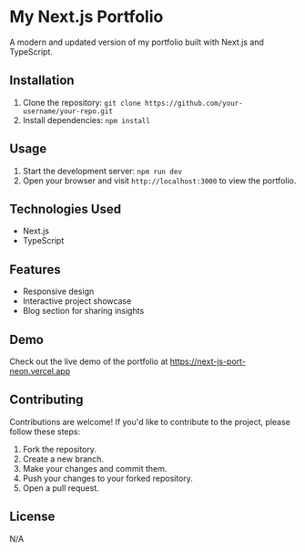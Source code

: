 
# My Next.js Portfolio

A modern and updated version of my portfolio built with Next.js and TypeScript.

## Installation

1. Clone the repository: `git clone https://github.com/your-username/your-repo.git`
2. Install dependencies: `npm install`

## Usage

1. Start the development server: `npm run dev`
2. Open your browser and visit `http://localhost:3000` to view the portfolio.

## Technologies Used

- Next.js
- TypeScript

## Features

- Responsive design
- Interactive project showcase
- Blog section for sharing insights



## Demo

Check out the live demo of the portfolio at https://next-js-port-neon.vercel.app

## Contributing

Contributions are welcome! If you'd like to contribute to the project, please follow these steps:
1. Fork the repository.
2. Create a new branch.
3. Make your changes and commit them.
4. Push your changes to your forked repository.
5. Open a pull request.

## License

N/A
